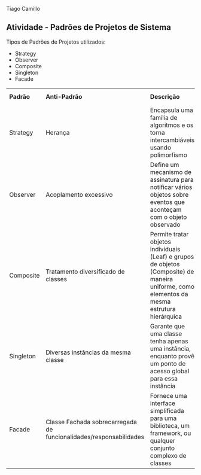 Tiago Camillo

## Atividade - Padrões de Projetos de Sistema

Tipos de Padrões de Projetos utilizados:
- Strategy
- Observer
- Composite
- Singleton
- Facade


<table>
  <tr>
    <td><b>Padrão</b></td>
    <td><b>Anti-Padrão</b></td>
    <td><b>Descrição</b></td>
    <td><b>Problema que resolve</b></td>
  </tr>
  <tr>
    <td>Strategy</td>
    <td>Herança</td>
    <td>Encapsula uma família de algoritmos e os torna intercambiáveis usando polimorfismo</td>
    <td>Duplicação de código</td>
  </tr>
  <tr>
    <td>Observer</td>
    <td>Acoplamento excessivo</td>
    <td>Define um mecanismo de assinatura para notificar vários objetos sobre eventos que aconteçam com o objeto observado</td>
    <td>Chamadas excessivas e desnecessárias de objetos</td>
  </tr>
  <tr>
    <td>Composite</td>
    <td>Tratamento diversificado de classes</td>
    <td>Permite tratar objetos individuais (Leaf) e grupos de objetos (Composite) de maneira uniforme, como elementos da mesma estrutura hierárquica</td>
    <td>Tratamento de classes Leaf e Composite de formas diferentes</td>
  </tr>
  <tr>
    <td>Singleton</td>
    <td>Diversas instâncias da mesma classe</td>
    <td>Garante que uma classe tenha apenas uma instância, enquanto provê um ponto de acesso global para essa instância</td>
    <td>Várias instâncias de uma mesma classe e Sobrescrição de instância</td>
  </tr>
  <tr>
    <td>Facade</td>
    <td>Classe Fachada sobrecarregada de funcionalidades/responsabilidades</td>
    <td>Fornece uma interface simplificada para uma biblioteca, um framework, ou qualquer conjunto complexo de classes</td>
    <td>Complexidade e falta de simplicidade com conjunto de classes</td>
  </tr>
</table>
